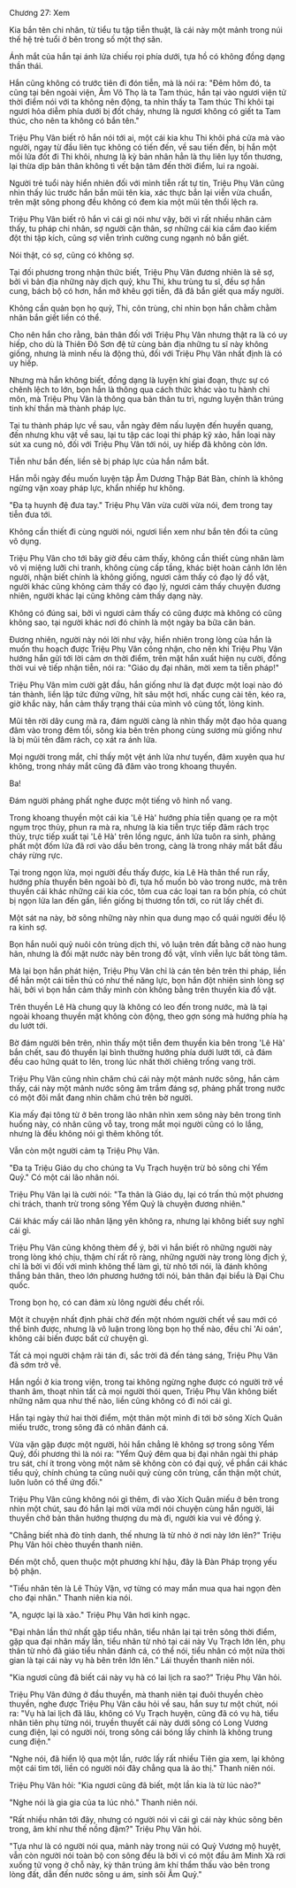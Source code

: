 




Chương 27: Xem


Kia bắn tên chi nhân, từ tiểu tu tập tiễn thuật, là cái này một mảnh trong núi thế hệ trẻ tuổi ở bên trong số một thợ săn.

Ánh mắt của hắn tại ánh lửa chiếu rọi phía dưới, tựa hồ có không đồng dạng thần thái.

Hắn cũng không có trước tiên đi đón tiễn, mà là nói ra: "Đêm hôm đó, ta cũng tại bên ngoài viện, Âm Vô Thọ là ta Tam thúc, hắn tại vào ngươi viện tử thời điểm nói với ta không nên động, ta nhìn thấy ta Tam thúc Thi khôi tại ngươi hỏa diễm phía dưới bị đốt cháy, nhưng là ngươi không có giết ta Tam thúc, cho nên ta không có bắn tên."

Triệu Phụ Vân biết rõ hắn nói tới ai, một cái kia khu Thi khôi phá cửa mà vào người, ngay từ đầu liên tục không có tiến đến, về sau tiến đến, bị hắn một mồi lửa đốt đi Thi khôi, nhưng là kỳ bản nhân hẳn là thụ liên lụy tổn thương, lại thừa dịp bản thân không tì vết bận tâm đến thời điểm, lui ra ngoài.

Người trẻ tuổi này hiển nhiên đối với mình tiễn rất tự tin, Triệu Phụ Vân cũng nhìn thấy lúc trước hắn bắn mũi tên kia, xác thực bắn lại viễn vừa chuẩn, trên mặt sông phong đều không có đem kia một mũi tên thổi lệch ra.

Triệu Phụ Vân biết rõ hắn vì cái gì nói như vậy, bởi vì rất nhiều nhân cảm thấy, tu pháp chi nhân, sợ người cận thân, sợ những cái kia cầm đao kiếm đột thi tập kích, cũng sợ viễn trình cường cung ngạnh nỏ bắn giết.

Nói thật, có sợ, cũng có không sợ.

Tại đối phương trong nhận thức biết, Triệu Phụ Vân đương nhiên là sẽ sợ, bởi vì bản địa những này dịch quỷ, khu Thi, khu trùng tu sĩ, đều sợ hắn cung, bách bộ có hơn, hắn mở khêu gợi tiễn, đã đã bắn giết qua mấy người.

Không cần quản bọn họ quỷ, Thi, côn trùng, chỉ nhìn bọn hắn chằm chằm nhân bắn giết liền có thể.

Cho nên hắn cho rằng, bản thân đối với Triệu Phụ Vân nhưng thật ra là có uy hiếp, cho dù là Thiên Đô Sơn đệ tử cùng bản địa những tu sĩ này không giống, nhưng là mình nếu là động thủ, đối với Triệu Phụ Vân nhất định là có uy hiếp.

Nhưng mà hắn không biết, đồng dạng là luyện khí giai đoạn, thực sự có chênh lệch to lớn, bọn hắn là thông qua cách thức khác vào tu hành chi môn, mà Triệu Phụ Vân là thông qua bản thân tu trì, ngưng luyện thân trúng tinh khí thần mà thành pháp lực.

Tại tu thành pháp lực về sau, vẫn ngày đêm nấu luyện đến huyền quang, đến nhưng khu vật về sau, lại tu tập các loại thi pháp kỹ xảo, hắn loại này sút xa cung nỏ, đối với Triệu Phụ Vân tới nói, uy hiếp đã không còn lớn.

Tiễn như bắn đến, liền sẽ bị pháp lực của hắn nắm bắt.

Hắn mỗi ngày đều muốn luyện tập Âm Dương Thập Bát Bàn, chính là không ngừng vặn xoay pháp lực, khẩn nhiếp hư không.

"Đa tạ huynh đệ đưa tay." Triệu Phụ Vân vừa cười vừa nói, đem trong tay tiễn đưa tới.

Không cần thiết đi cùng người nói, ngươi liền xem như bắn tên đối ta cũng vô dụng.

Triệu Phụ Vân cho tới bây giờ đều cảm thấy, không cần thiết cùng nhân làm vô vị miệng lưỡi chi tranh, không cùng cấp tầng, khác biệt hoàn cảnh lớn lên người, nhận biết chính là không giống, ngươi cảm thấy có đạo lý đồ vật, người khác cũng không cảm thấy có đạo lý, ngươi cảm thấy chuyện đương nhiên, người khác lại cũng không cảm thấy dạng này.

Không có đúng sai, bởi vì ngươi cảm thấy có cũng được mà không có cũng không sao, tại người khác nơi đó chính là một ngày ba bữa căn bản.

Đương nhiên, người này nói lời như vậy, hiển nhiên trong lòng của hắn là muốn thu hoạch được Triệu Phụ Vân công nhận, cho nên khi Triệu Phụ Vân hướng hắn gửi tới lời cảm ơn thời điểm, trên mặt hắn xuất hiện nụ cười, đồng thời vui vẻ tiếp nhận tiễn, nói ra: "Giáo dụ đại nhân, mời xem ta tiễn pháp!"

Triệu Phụ Vân mỉm cười gật đầu, hắn giống như là đạt được một loại nào đó tán thành, liền lập tức đứng vững, hít sâu một hơi, nhấc cung cài tên, kéo ra, giờ khắc này, hắn cảm thấy trạng thái của mình vô cùng tốt, lỏng kinh.

Mũi tên rời dây cung mà ra, đám người càng là nhìn thấy một đạo hỏa quang đâm vào trong đêm tối, sông kia bên trên phong cùng sương mù giống như là bị mũi tên đâm rách, cọ xát ra ánh lửa.

Mọi người trong mắt, chỉ thấy một vệt ánh lửa như tuyến, đâm xuyên qua hư không, trong nháy mắt cũng đã đâm vào trong khoang thuyền.

Ba!

Đám người phảng phất nghe được một tiếng vô hình nổ vang.

Trong khoang thuyền một cái kia 'Lê Hà' hướng phía tiễn quang ọe ra một ngụm trọc thủy, phun ra mà ra, nhưng là kia tiễn trực tiếp đâm rách trọc thủy, trực tiếp xuất tại 'Lê Hà' trên lồng ngực, ánh lửa tuôn ra sinh, phảng phất một đốm lửa đã rơi vào dầu bên trong, càng là trong nháy mắt bắt đầu cháy rừng rực.

Tại trong ngọn lửa, mọi người đều thấy được, kia Lê Hà thân thể run rẩy, hướng phía thuyền bên ngoài bò đi, tựa hồ muốn bò vào trong nước, mà trên thuyền cái khác những cái kia cóc, tôm cua các loại tan ra bốn phía, có chút bị ngọn lửa lan đến gần, liền giống bị thương tổn tới, co rút lấy chết đi.

Một sát na này, bờ sông những này nhìn qua dung mạo cổ quái người đều lộ ra kinh sợ.

Bọn hắn nuôi quỷ nuôi côn trùng dịch thi, vô luận trên đất bằng cỡ nào hung hãn, nhưng là đối mặt nước này bên trong đồ vật, vĩnh viễn lực bất tòng tâm.

Mà lại bọn hắn phát hiện, Triệu Phụ Vân chỉ là cán tên bên trên thi pháp, liền để hắn một cái tiễn thủ có như thế năng lực, bọn hắn đột nhiên sinh lòng sợ hãi, bởi vì bọn hắn cảm thấy mình còn không bằng trên thuyền kia đồ vật.

Trên thuyền Lê Hà chung quy là không có leo đến trong nước, mà là tại ngoài khoang thuyền mặt không còn động, theo gợn sóng mà hướng phía hạ du lướt tới.

Bờ đám người bên trên, nhìn thấy một tiễn đem thuyền kia bên trong 'Lê Hà' bắn chết, sau đó thuyền lại bình thường hướng phía dưới lướt tới, cả đám đều cao hứng quát to lên, trong lúc nhất thời chiêng trống vang trời.

Triệu Phụ Vân cũng nhìn chăm chú cái này một mảnh nước sông, hắn cảm thấy, cái này một mảnh nước sông âm trầm đáng sợ, phảng phất trong nước có một đôi mắt đang nhìn chăm chú trên bờ người.

Kia mấy đại tông từ ở bên trong lão nhân nhìn xem sông này bên trong tình huống này, có nhân cũng vỗ tay, trong mắt mọi người cũng có lo lắng, nhưng là đều không nói gì thêm không tốt.

Vẫn còn một người cảm tạ Triệu Phụ Vân.

"Đa tạ Triệu Giáo dụ cho chúng ta Vụ Trạch huyện trừ bỏ sông chi Yểm Quỷ." Có một cái lão nhân nói.

Triệu Phụ Vân lại là cười nói: "Ta thân là Giáo dụ, lại có trấn thủ một phương chi trách, thanh trừ trong sông Yểm Quỷ là chuyện đương nhiên."

Cái khác mấy cái lão nhân lặng yên không ra, nhưng lại không biết suy nghĩ cái gì.

Triệu Phụ Vân cũng không thèm để ý, bởi vì hắn biết rõ những người này trong lòng khó chịu, thậm chí rất rõ ràng, những người này trong lòng địch ý, chỉ là bởi vì đối với mình không thể làm gì, từ nhỏ tới nói, là đánh không thắng bản thân, theo lớn phương hướng tới nói, bản thân đại biểu là Đại Chu quốc.

Trong bọn họ, có can đảm xù lông người đều chết rồi.

Một ít chuyện nhất định phải chờ đến một nhóm người chết về sau mới có thể bình được, nhưng là vô luận trong lòng bọn họ thế nào, đều chỉ 'Ai oán', không cải biến được bất cứ chuyện gì.

Tất cả mọi người chậm rãi tán đi, sắc trời đã đến tảng sáng, Triệu Phụ Vân đã sớm trở về.

Hắn ngồi ở kia trong viện, trong tai không ngừng nghe được có người trở về thanh âm, thoạt nhìn tất cả mọi người thói quen, Triệu Phụ Vân không biết những năm qua như thế nào, liền cũng không có đi nói cái gì.

Hắn tại ngày thứ hai thời điểm, một thân một mình đi tới bờ sông Xích Quân miếu trước, trong sông đã có nhân đánh cá.

Vừa vặn gặp được một người, hỏi hắn chẳng lẽ không sợ trong sông Yểm Quỷ, đối phương thì là nói ra: "Yểm Quỷ đêm qua bị đại nhân ngài thi pháp tru sát, chí ít trong vòng một năm sẽ không còn có đại quỷ, về phần cái khác tiểu quỷ, chính chúng ta cũng nuôi quỷ cùng côn trùng, cẩn thận một chút, luôn luôn có thể ứng đối."

Triệu Phụ Vân cũng không nói gì thêm, đi vào Xích Quân miếu ở bên trong nhìn một chút, sau đó hắn lại mời vừa mới nói chuyện cùng hắn người, lái thuyền chở bản thân hướng thượng du mà đi, người kia vui vẻ đồng ý.

"Chẳng biết nhà đò tính danh, thế nhưng là từ nhỏ ở nơi này lớn lên?" Triệu Phụ Vân hỏi chèo thuyền thanh niên.

Đến một chỗ, quen thuộc một phương khí hậu, đây là Đàn Pháp trọng yếu bộ phận.

"Tiểu nhân tên là Lê Thủy Vận, vợ từng có may mắn mua qua hai ngọn đèn cho đại nhân." Thanh niên kia nói.

"A, ngược lại là xảo." Triệu Phụ Vân hơi kinh ngạc.

"Đại nhân lần thứ nhất gặp tiểu nhân, tiểu nhân lại tại trên sông thời điểm, gặp qua đại nhân mấy lần, tiểu nhân từ nhỏ tại cái này Vụ Trạch lớn lên, phụ thân từ nhỏ đã giáo tiểu nhân đánh cá, có thể nói, tiểu nhân có một nửa thời gian là tại cái này vụ hà bên trên lớn lên." Lái thuyền thanh niên nói.

"Kia ngươi cũng đã biết cái này vụ hà có lai lịch ra sao?" Triệu Phụ Vân hỏi.

Triệu Phụ Vân đứng ở đầu thuyền, mà thanh niên tại đuôi thuyền chèo thuyền, nghe được Triệu Phụ Vân câu hỏi về sau, hắn suy tư một chút, nói ra: "Vụ hà lai lịch đã lâu, không có Vụ Trạch huyện, cũng đã có vụ hà, tiểu nhân tiên phụ từng nói, truyền thuyết cái này dưới sông có Long Vương cung điện, lại có người nói, trong sông cái bóng lấy chính là không trung cung điện."

"Nghe nói, đã hiển lộ qua một lần, rước lấy rất nhiều Tiên gia xem, lại không một cái tìm tới, liền có người nói đây chẳng qua là ảo thị." Thanh niên nói.

Triệu Phụ Vân hỏi: "Kia ngươi cũng đã biết, một lần kia là từ lúc nào?"

"Nghe nói là gia gia của ta lúc nhỏ." Thanh niên nói.

"Rất nhiều nhân tới đây, nhưng có người nói vì cái gì cái này khúc sông bên trong, âm khí như thế nồng đậm?" Triệu Phụ Vân hỏi.

"Tựa như là có người nói qua, mảnh này trong núi có Quỷ Vương mộ huyệt, vẫn còn người nói toàn bộ con sông đều là bởi vì có một đầu âm Minh Xà rơi xuống tử vong ở chỗ này, kỳ thân trúng âm khí thẩm thấu vào bên trong lòng đất, dẫn đến nước sông u ám, sinh sôi Âm Quỷ."




